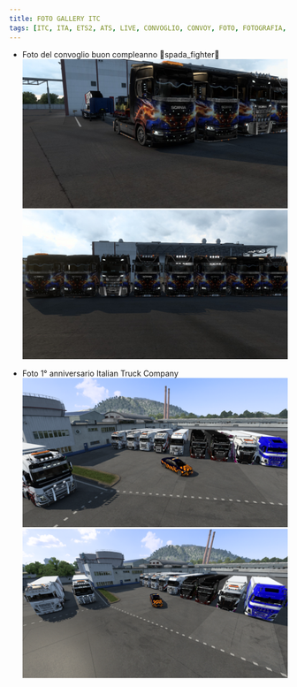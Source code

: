 ```yaml
---
title: FOTO GALLERY ITC
tags: [ITC, ITA, ETS2, ATS, LIVE, CONVOGLIO, CONVOY, FOTO, FOTOGRAFIA, CAMION]
---
```


- Foto del convoglio buon compleanno 🎂spada_fighter🎂
![IMG1](./20231221230343_1.jpg)
![IMG2](./20231221230351_1.jpg)

- Foto 1° anniversario Italian Truck Company 
![IMG3](./ets2_20240203_223717_000.png)
![IMG4](./ets2_20240203_223717_00.jpg)